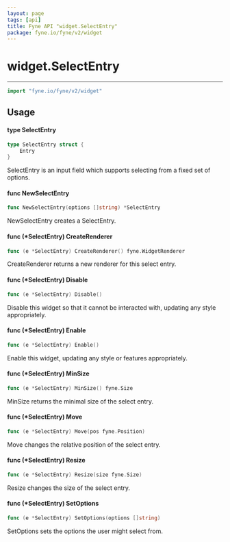 ```yaml
---
layout: page
tags: [api]
title: Fyne API "widget.SelectEntry"
package: fyne.io/fyne/v2/widget
---
```


# widget.SelectEntry
---
```go
import "fyne.io/fyne/v2/widget"
```

## Usage

#### type SelectEntry

```go
type SelectEntry struct {
	Entry
}
```

SelectEntry is an input field which supports selecting from a fixed set of options.

#### func  NewSelectEntry

```go
func NewSelectEntry(options []string) *SelectEntry
```
NewSelectEntry creates a SelectEntry.

#### func (*SelectEntry) CreateRenderer

```go
func (e *SelectEntry) CreateRenderer() fyne.WidgetRenderer
```
CreateRenderer returns a new renderer for this select entry.

#### func (*SelectEntry) Disable

```go
func (e *SelectEntry) Disable()
```
Disable this widget so that it cannot be interacted with, updating any style appropriately.

#### func (*SelectEntry) Enable

```go
func (e *SelectEntry) Enable()
```
Enable this widget, updating any style or features appropriately.

#### func (*SelectEntry) MinSize

```go
func (e *SelectEntry) MinSize() fyne.Size
```
MinSize returns the minimal size of the select entry.

#### func (*SelectEntry) Move

```go
func (e *SelectEntry) Move(pos fyne.Position)
```
Move changes the relative position of the select entry.

#### func (*SelectEntry) Resize

```go
func (e *SelectEntry) Resize(size fyne.Size)
```
Resize changes the size of the select entry.

#### func (*SelectEntry) SetOptions

```go
func (e *SelectEntry) SetOptions(options []string)
```
SetOptions sets the options the user might select from.
